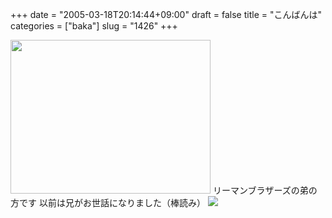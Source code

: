 +++
date = "2005-03-18T20:14:44+09:00"
draft = false
title = "こんばんは"
categories = ["baka"]
slug = "1426"
+++

<img src="http://ieiriblog.jugem.jp/?image=4134" width="320" height="246" alt="" class="pict" />
リーマンブラザーズの弟の方です
以前は兄がお世話になりました（棒読み）
<img src="http://ieiriblog.jugem.jp/?image=4135">
